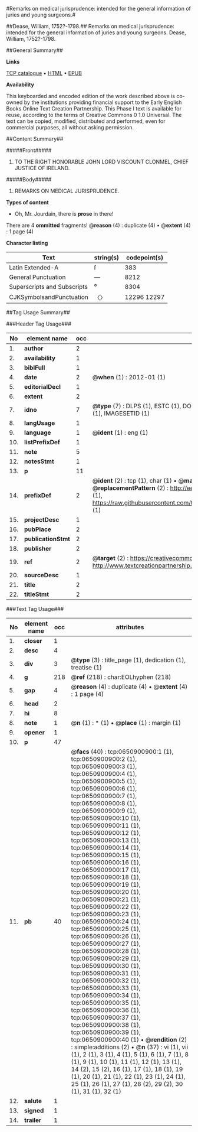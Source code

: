 #Remarks on medical jurisprudence: intended for the general information of juries and young surgeons.#

##Dease, William, 1752?-1798.##
Remarks on medical jurisprudence: intended for the general information of juries and young surgeons.
Dease, William, 1752?-1798.

##General Summary##

**Links**

[TCP catalogue](http://www.ota.ox.ac.uk/tcp/)  • 
[HTML](http://tei.it.ox.ac.uk/tcp/Texts-HTML/free/004/004777995.html)  • 
[EPUB](http://tei.it.ox.ac.uk/tcp/Texts-EPUB/free/004/004777995.epub)

**Availability**

This keyboarded and encoded edition of the
	       work described above is co-owned by the institutions
	       providing financial support to the Early English Books
	       Online Text Creation Partnership. This Phase I text is
	       available for reuse, according to the terms of Creative
	       Commons 0 1.0 Universal. The text can be copied,
	       modified, distributed and performed, even for
	       commercial purposes, all without asking permission.


##Content Summary##

#####Front#####

1. TO THE RIGHT HONORABLE JOHN LORD VISCOUNT CLONMEL, CHIEF JUSTICE OF IRELAND.

#####Body#####

1. REMARKS ON MEDICAL JURISPRUDENCE.

**Types of content**

  * Oh, Mr. Jourdain, there is **prose** in there!

There are 4 **ommitted** fragments! 
 @__reason__ (4) : duplicate (4)  •  @__extent__ (4) : 1 page (4)

**Character listing**


|Text|string(s)|codepoint(s)|
|---|---|---|
|Latin Extended-A|ſ|383|
|General Punctuation|—|8212|
|Superscripts             and Subscripts|⁰|8304|
|CJKSymbolsandPunctuation|〈〉|12296 12297|

##Tag Usage Summary##

###Header Tag Usage###

|No|element name|occ|attributes|
|---|---|---|---|
|1.|__author__|2||
|2.|__availability__|1||
|3.|__biblFull__|1||
|4.|__date__|2| @__when__ (1) : 2012-01 (1)|
|5.|__editorialDecl__|1||
|6.|__extent__|2||
|7.|__idno__|7| @__type__ (7) : DLPS (1), ESTC (1), DOCNO (1), TCP (1), GALEDOCNO (1), CONTENTSET (1), IMAGESETID (1)|
|8.|__langUsage__|1||
|9.|__language__|1| @__ident__ (1) : eng (1)|
|10.|__listPrefixDef__|1||
|11.|__note__|5||
|12.|__notesStmt__|1||
|13.|__p__|11||
|14.|__prefixDef__|2| @__ident__ (2) : tcp (1), char (1)  •  @__matchPattern__ (2) : ([0-9\-]+):([0-9IVX]+) (1), (.+) (1)  •  @__replacementPattern__ (2) : http://eebo.chadwyck.com/downloadtiff?vid=$1&page=$2 (1), https://raw.githubusercontent.com/textcreationpartnership/Texts/master/tcpchars.xml#$1 (1)|
|15.|__projectDesc__|1||
|16.|__pubPlace__|2||
|17.|__publicationStmt__|2||
|18.|__publisher__|2||
|19.|__ref__|2| @__target__ (2) : https://creativecommons.org/publicdomain/zero/1.0/ (1), http://www.textcreationpartnership.org/docs/. (1)|
|20.|__sourceDesc__|1||
|21.|__title__|2||
|22.|__titleStmt__|2||


###Text Tag Usage###

|No|element name|occ|attributes|
|---|---|---|---|
|1.|__closer__|1||
|2.|__desc__|4||
|3.|__div__|3| @__type__ (3) : title_page (1), dedication (1), treatise (1)|
|4.|__g__|218| @__ref__ (218) : char:EOLhyphen (218)|
|5.|__gap__|4| @__reason__ (4) : duplicate (4)  •  @__extent__ (4) : 1 page (4)|
|6.|__head__|2||
|7.|__hi__|8||
|8.|__note__|1| @__n__ (1) : * (1)  •  @__place__ (1) : margin (1)|
|9.|__opener__|1||
|10.|__p__|47||
|11.|__pb__|40| @__facs__ (40) : tcp:0650900900:1 (1), tcp:0650900900:2 (1), tcp:0650900900:3 (1), tcp:0650900900:4 (1), tcp:0650900900:5 (1), tcp:0650900900:6 (1), tcp:0650900900:7 (1), tcp:0650900900:8 (1), tcp:0650900900:9 (1), tcp:0650900900:10 (1), tcp:0650900900:11 (1), tcp:0650900900:12 (1), tcp:0650900900:13 (1), tcp:0650900900:14 (1), tcp:0650900900:15 (1), tcp:0650900900:16 (1), tcp:0650900900:17 (1), tcp:0650900900:18 (1), tcp:0650900900:19 (1), tcp:0650900900:20 (1), tcp:0650900900:21 (1), tcp:0650900900:22 (1), tcp:0650900900:23 (1), tcp:0650900900:24 (1), tcp:0650900900:25 (1), tcp:0650900900:26 (1), tcp:0650900900:27 (1), tcp:0650900900:28 (1), tcp:0650900900:29 (1), tcp:0650900900:30 (1), tcp:0650900900:31 (1), tcp:0650900900:32 (1), tcp:0650900900:33 (1), tcp:0650900900:34 (1), tcp:0650900900:35 (1), tcp:0650900900:36 (1), tcp:0650900900:37 (1), tcp:0650900900:38 (1), tcp:0650900900:39 (1), tcp:0650900900:40 (1)  •  @__rendition__ (2) : simple:additions (2)  •  @__n__ (37) : vi (1), vii (1), 2 (1), 3 (1), 4 (1), 5 (1), 6 (1), 7 (1), 8 (1), 9 (1), 10 (1), 11 (1), 12 (1), 13 (1), 14 (2), 15 (2), 16 (1), 17 (1), 18 (1), 19 (1), 20 (1), 21 (1), 22 (1), 23 (1), 24 (1), 25 (1), 26 (1), 27 (1), 28 (2), 29 (2), 30 (1), 31 (1), 32 (1)|
|12.|__salute__|1||
|13.|__signed__|1||
|14.|__trailer__|1||
